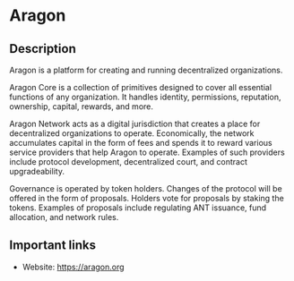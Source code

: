 # Aragon

## Description

Aragon is a platform for creating and running decentralized organizations.

Aragon Core is a collection of primitives designed to cover all essential functions of any organization. It handles identity, permissions, reputation, ownership, capital, rewards, and more.

Aragon Network acts as a digital jurisdiction that creates a place for decentralized organizations to operate. Economically, the network accumulates capital in the form of fees and spends it to reward various service providers that help Aragon to operate. Examples of such providers include protocol development, decentralized court, and contract upgradeability.

Governance is operated by token holders. Changes of the protocol will be offered in the form of proposals. Holders vote for proposals by staking the tokens. Examples of proposals include regulating ANT issuance, fund allocation, and network rules.

## Important links

* Website: https://aragon.org
